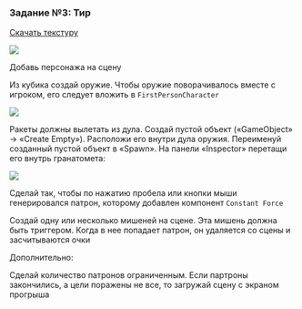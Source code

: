 ### Задание №3: Тир

[Скачать текстуру](http://upload.wikimedia.org/wikipedia/commons/thumb/f/f8/Bullseye1.png/600px-Bullseye1.png)

![](https://api.monosnap.com/rpc/file/download?id=mUl0kMdBKitDn6UN8DOfpBsuNVdS2q)

Добавь персонажа на сцену

Из кубика создай оружие. Чтобы оружие поворачивалось вместе с игроком, его следует вложить в `FirstPersonCharacter`

![](https://camo.githubusercontent.com/5a444d9fde927b9c71fa7078e547a09fa1aa6f0a/687474703a2f2f756e69747933642e756e69756d2e72752f6c6573736f6e732f6c6573736f6e31362f696d616765732f7461736b322f667073312e6a7067)

Ракеты должны вылетать из дула. Создай пустой объект («GameObject» → «Create Empty»). Расположи его внутри дула оружия. Переименуй созданный пустой объект в «Spawn». На панели «Inspector» перетащи его внутрь гранатомета:

![](https://camo.githubusercontent.com/7fd4ecd65f27161038a7ee622f986c3660b37ae6/687474703a2f2f756e69747933642e756e69756d2e72752f6c6573736f6e732f6c6573736f6e31362f696d616765732f7461736b322f667073332e6a7067)

Сделай так, чтобы по нажатию пробела или кнопки мыши генерировался патрон, которому добавлен компонент `Constant Force`

Создай одну или несколько мишеней на сцене. Эта мишень должна быть триггером. Когда в нее попадает патрон, он удаляется со сцены и засчитываются очки

Дополнительно:

Сделай количество патронов ограниченным. Если партроны закончились, а цели поражены не все, то загружай сцену с экраном прогрыша
